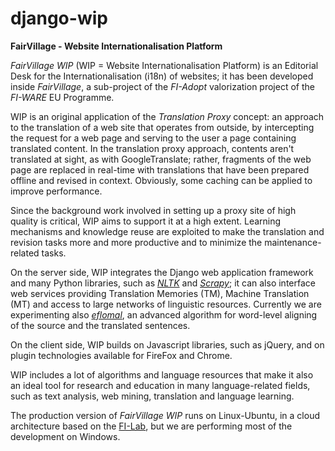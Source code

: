 # django-wip

**FairVillage - Website Internationalisation Platform**

*FairVillage WIP* (WIP = Website Internationalisation Platform) is an Editorial Desk for the Internationalisation (i18n) of websites; it has been developed inside *FairVillage*, a sub-project of the *FI-Adopt* valorization project of the *FI-WARE* EU Programme.

WIP is an original application of the *Translation Proxy* concept: an approach to the translation of a web site that operates
from outside, by intercepting the request for a web page and serving to the user a page containing translated content. In the translation proxy approach, contents aren't translated at sight, as with GoogleTranslate; rather, fragments of the web page are replaced in real-time with translations that have been prepared offline and revised in context. Obviously, some caching can be applied to improve performance.

Since the background work involved in setting up a proxy site of high quality is critical, WIP aims to support it at a high extent. Learning mechanisms and knowledge reuse are exploited to make the translation and revision tasks more and more productive and to minimize the maintenance-related tasks.

On the server side, WIP integrates the Django web application framework and many Python libraries, such as [*NLTK*](https://github.com/nltk/nltk) and [*Scrapy*](https://github.com/scrapy/scrapy); it can also interface web services providing Translation Memories (TM), Machine Translation (MT) and access to large networks of linguistic resources. Currently we are experimenting also [*eflomal*](https://github.com/robertostling/eflomal), an advanced algorithm for word-level aligning of the source and the translated sentences.

On the client side, WIP builds on Javascript libraries, such as jQuery, and on plugin technologies available for FireFox and Chrome.

WIP includes a lot of algorithms and language resources that make it also an ideal tool for research and education in many language-related fields, such as text analysis, web mining, translation and language learning.

The production version of *FairVillage WIP* runs on Linux-Ubuntu, in a cloud architecture based on the [FI-Lab](https://www.fiware.org/lab/), but we are performing most of the development on Windows.

